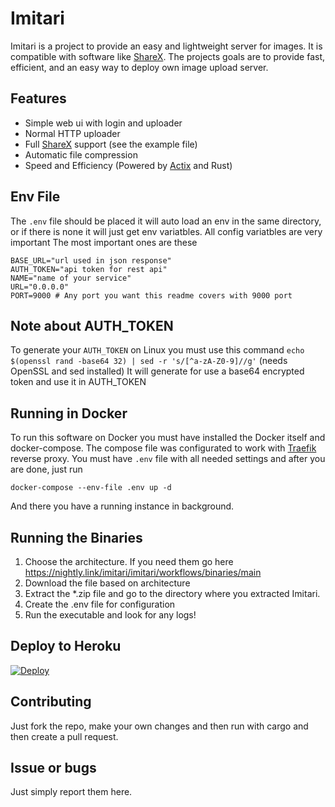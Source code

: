 # Imitari
Imitari is a project to provide an easy and lightweight server for images. It is compatible with software like [ShareX](https://github.com/ShareX/ShareX).
The projects goals are to provide fast, efficient, and an easy way to deploy own image upload server.

## Features

- Simple web ui with login and uploader
- Normal HTTP uploader
- Full [ShareX](https://github.com/ShareX/ShareX) support (see the example file)
- Automatic file compression
- Speed and Efficiency (Powered by [Actix](https://github.com/actix/actix) and Rust)

## Env File
The `.env` file should be placed
it will auto load an env in the same directory, or if there is none it will just get env variatbles. All config variatbles are very important
The most important ones are these
```env
BASE_URL="url used in json response"
AUTH_TOKEN="api token for rest api"
NAME="name of your service"
URL="0.0.0.0"
PORT=9000 # Any port you want this readme covers with 9000 port
```

## Note about AUTH_TOKEN

To generate your `AUTH_TOKEN` on Linux you must use this command `echo $(openssl rand -base64 32) | sed -r 's/[^a-zA-Z0-9]//g'` (needs OpenSSL and sed installed)
It will generate for use a base64 encrypted token and use it in AUTH_TOKEN

## Running in Docker

To run this software on Docker you must have installed the Docker itself and docker-compose.
The compose file was configurated to work with [Traefik](https://github.com/traefik/traefik) reverse proxy.
You must have `.env` file with all needed settings and after you are done, just run

```shell
docker-compose --env-file .env up -d
```

And there you have a running instance in background.

## Running the Binaries

1. Choose the architecture. If you need them go here https://nightly.link/imitari/imitari/workflows/binaries/main
2. Download the file based on architecture
3. Extract the \*.zip file and go to the directory where you extracted Imitari.
4. Create the .env file for configuration
5. Run the executable and look for any logs!

## Deploy to Heroku

[![Deploy](https://www.herokucdn.com/deploy/button.svg)](https://heroku.com/deploy?template=https://github.com/imitari/imitari)

## Contributing

Just fork the repo, make your own changes and then run with cargo and then create a pull request.

## Issue or bugs

Just simply report them here.

